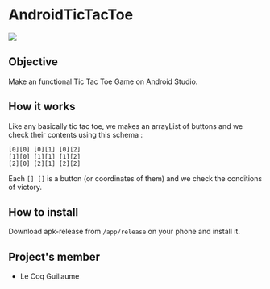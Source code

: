 # AndroidTicTacToe

![](http://cdn.shopify.com/s/files/1/0822/1983/articles/a4348b60c069b99e51e725d15e3b683b.png?v=1503639501)



## Objective

Make an functional Tic Tac Toe Game on Android Studio.



## How it works

Like any basically tic tac toe, we makes an arrayList of buttons and we check their contents using this schema :

``````
[0][0] [0][1] [0][2]
[1][0] [1][1] [1][2]
[2][0] [2][1] [2][2]
``````

Each `[] []` is a button (or coordinates of them) and we check the conditions of victory.



## How to install

Download apk-release from `/app/release` on your phone and install it.



## Project's member

- Le Coq Guillaume